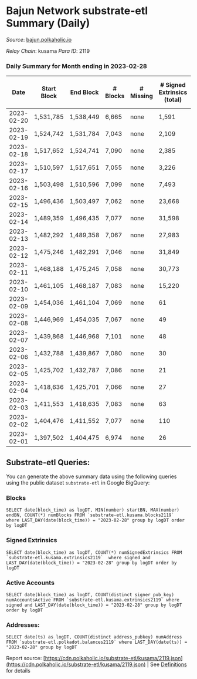 # Bajun Network substrate-etl Summary (Daily)

_Source_: [bajun.polkaholic.io](https://bajun.polkaholic.io)

*Relay Chain*: kusama
*Para ID*: 2119



### Daily Summary for Month ending in 2023-02-28


| Date | Start Block | End Block | # Blocks | # Missing | # Signed Extrinsics (total) | # Active Accounts | # Addresses with Balances | # Events | # Transfers | # XCM Transfers In | # XCM Transfers Out |
| ---- | ----------- | --------- | -------- | --------- | --------------------------- | ----------------- | ------------------------- | -------- | ----------- | ------------------ | ------------------- |
| 2023-02-20 | 1,531,785 | 1,538,449 | 6,665 | none  | 1,591 | 193 |  | 23,314 | 328  |   |   |
| 2023-02-19 | 1,524,742 | 1,531,784 | 7,043 | none  | 2,109 | 176 | 5,784 | 27,328 | 444  |   |   |
| 2023-02-18 | 1,517,652 | 1,524,741 | 7,090 | none  | 2,385 |  | 5,778 | 28,945 | 386  |   |   |
| 2023-02-17 | 1,510,597 | 1,517,651 | 7,055 | none  | 3,226 | 278 | 5,774 | 34,278 | 624  |   |   |
| 2023-02-16 | 1,503,498 | 1,510,596 | 7,099 | none  | 7,493 | 408 | 5,767 | 61,337 | 1,438  |   |   |
| 2023-02-15 | 1,496,436 | 1,503,497 | 7,062 | none  | 23,668 | 516 | 5,758 | 164,815 | 2,400  |   |   |
| 2023-02-14 | 1,489,359 | 1,496,435 | 7,077 | none  | 31,598 | 468 | 5,717 | 213,656 | 1,430  |   |   |
| 2023-02-13 | 1,482,292 | 1,489,358 | 7,067 | none  | 27,983 | 460 | 5,659 | 190,690 | 818  |   |   |
| 2023-02-12 | 1,475,246 | 1,482,291 | 7,046 | none  | 31,849 | 578 | 5,602 | 214,735 | 1,051  |   |   |
| 2023-02-11 | 1,468,188 | 1,475,245 | 7,058 | none  | 30,773 | 649 | 5,492 | 207,995 | 1,207  |   |   |
| 2023-02-10 | 1,461,105 | 1,468,187 | 7,083 | none  | 15,220 | 474 | 5,297 | 122,730 | 3,937  |   |   |
| 2023-02-09 | 1,454,036 | 1,461,104 | 7,069 | none  | 61 | 23 | 4,645 | 16,979 | 671  |   |   |
| 2023-02-08 | 1,446,969 | 1,454,035 | 7,067 | none  | 49 | 23 | 4,384 | 14,484 | 44  |   |   |
| 2023-02-07 | 1,439,868 | 1,446,968 | 7,101 | none  | 48 | 22 | 4,362 | 14,533 | 42  |   |   |
| 2023-02-06 | 1,432,788 | 1,439,867 | 7,080 | none  | 30 | 15 | 4,342 | 14,363 | 25  |   |   |
| 2023-02-05 | 1,425,702 | 1,432,787 | 7,086 | none  | 21 | 5 | 4,338 | 14,340 | 27  |   |   |
| 2023-02-04 | 1,418,636 | 1,425,701 | 7,066 | none  | 27 | 11 | 4,326 | 14,322 | 21  |   |   |
| 2023-02-03 | 1,411,553 | 1,418,635 | 7,083 | none  | 63 | 18 | 4,314 | 14,606 | 58  |   |   |
| 2023-02-02 | 1,404,476 | 1,411,552 | 7,077 | none  | 110 | 5 | 4,286 | 14,877 | 110  |   |   |
| 2023-02-01 | 1,397,502 | 1,404,475 | 6,974 | none  | 26 | 14 | 4,258 | 14,136 | 18  |   |   |

## Substrate-etl Queries:
You can generate the above summary data using the following queries using the public dataset `substrate-etl` in Google BigQuery:


### Blocks
```
SELECT date(block_time) as logDT, MIN(number) startBN, MAX(number) endBN, COUNT(*) numBlocks FROM `substrate-etl.kusama.blocks2119`  where LAST_DAY(date(block_time)) = "2023-02-28" group by logDT order by logDT
```


### Signed Extrinsics
```
SELECT date(block_time) as logDT, COUNT(*) numSignedExtrinsics FROM `substrate-etl.kusama.extrinsics2119`  where signed and LAST_DAY(date(block_time)) = "2023-02-28" group by logDT order by logDT
```


### Active Accounts
```
SELECT date(block_time) as logDT, COUNT(distinct signer_pub_key) numAccountsActive FROM `substrate-etl.kusama.extrinsics2119` where signed and LAST_DAY(date(block_time)) = "2023-02-28" group by logDT order by logDT
```


### Addresses:
```
SELECT date(ts) as logDT, COUNT(distinct address_pubkey) numAddress FROM `substrate-etl.polkadot.balances2119` where LAST_DAY(date(ts)) = "2023-02-28" group by logDT
```



Report source: [https://cdn.polkaholic.io/substrate-etl/kusama/2119.json](https://cdn.polkaholic.io/substrate-etl/kusama/2119.json) | See [Definitions](/DEFINITIONS.md) for details
